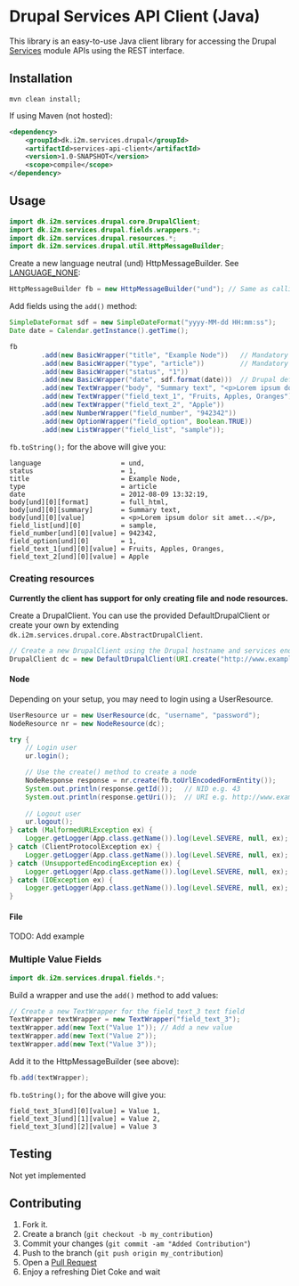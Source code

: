 # Drupal Services API Client (Java)
This library is an easy-to-use Java client library for accessing the Drupal [Services](http://drupal.org/project/services) module APIs using the REST interface.

## Installation
```shell
mvn clean install;
```

If using Maven (not hosted):
```xml
<dependency>
    <groupId>dk.i2m.services.drupal</groupId>
    <artifactId>services-api-client</artifactId>
    <version>1.0-SNAPSHOT</version>
    <scope>compile</scope>
</dependency>
```

## Usage
```java
import dk.i2m.services.drupal.core.DrupalClient;
import dk.i2m.services.drupal.fields.wrappers.*;
import dk.i2m.services.drupal.resources.*;
import dk.i2m.services.drupal.util.HttpMessageBuilder;
```
Create a new language neutral (und) HttpMessageBuilder. See [LANGUAGE_NONE](http://api.drupal.org/api/drupal/includes!bootstrap.inc/constant/LANGUAGE_NONE):
```java
HttpMessageBuilder fb = new HttpMessageBuilder("und"); // Same as calling: new HttpMessageBuilder();
```
Add fields using the `add()` method:
```java
SimpleDateFormat sdf = new SimpleDateFormat("yyyy-MM-dd HH:mm:ss");
Date date = Calendar.getInstance().getTime();

fb
        .add(new BasicWrapper("title", "Example Node"))   // Mandatory
        .add(new BasicWrapper("type", "article"))         // Mandatory
        .add(new BasicWrapper("status", "1"))
        .add(new BasicWrapper("date", sdf.format(date)))  // Drupal defaults to the created date
        .add(new TextWrapper("body", "Summary text", "<p>Lorem ipsum dolor sit amet...</p>", "full_html"))
        .add(new TextWrapper("field_text_1", "Fruits, Apples, Oranges"))
        .add(new TextWrapper("field_text_2", "Apple"))
        .add(new NumberWrapper("field_number", "942342"))
        .add(new OptionWrapper("field_option", Boolean.TRUE))
        .add(new ListWrapper("field_list", "sample"));
```
`fb.toString();` for the above will give you:
```
language                    = und,
status                      = 1, 
title                       = Example Node, 
type                        = article
date                        = 2012-08-09 13:32:19,
body[und][0][format]        = full_html, 
body[und][0][summary]       = Summary text,
body[und][0][value]         = <p>Lorem ipsum dolor sit amet...</p>, 
field_list[und][0]          = sample, 
field_number[und][0][value] = 942342, 
field_option[und][0]        = 1, 
field_text_1[und][0][value] = Fruits, Apples, Oranges, 
field_text_2[und][0][value] = Apple
```
### Creating resources
**Currently the client has support for only creating file and node resources.**

Create a DrupalClient. You can use the provided DefaultDrupalClient or create your own by extending `dk.i2m.services.drupal.core.AbstractDrupalClient`.
```java
// Create a new DrupalClient using the Drupal hostname and services endpoint
DrupalClient dc = new DefaultDrupalClient(URI.create("http://www.example.com"), "endpoint");
```
#### Node
Depending on your setup, you may need to login using a UserResource.
```java
UserResource ur = new UserResource(dc, "username", "password");
NodeResource nr = new NodeResource(dc);

try {
    // Login user
    ur.login();

    // Use the create() method to create a node
    NodeResponse response = nr.create(fb.toUrlEncodedFormEntity());
    System.out.println(response.getId());   // NID e.g. 43
    System.out.println(response.getUri());  // URI e.g. http://www.example.com/node/43
    
    // Logout user
    ur.logout();
} catch (MalformedURLException ex) {
    Logger.getLogger(App.class.getName()).log(Level.SEVERE, null, ex);
} catch (ClientProtocolException ex) {
    Logger.getLogger(App.class.getName()).log(Level.SEVERE, null, ex);
} catch (UnsupportedEncodingException ex) {
    Logger.getLogger(App.class.getName()).log(Level.SEVERE, null, ex);
} catch (IOException ex) {
    Logger.getLogger(App.class.getName()).log(Level.SEVERE, null, ex);
}
```
#### File
TODO: Add example
### Multiple Value Fields
```java
import dk.i2m.services.drupal.fields.*;
```
Build a wrapper and use the `add()` method to add values:
```java
// Create a new TextWrapper for the field_text_3 text field
TextWrapper textWrapper = new TextWrapper("field_text_3");
textWrapper.add(new Text("Value 1")); // Add a new value
textWrapper.add(new Text("Value 2"));
textWrapper.add(new Text("Value 3"));
```
Add it to the HttpMessageBuilder (see above):
```java
fb.add(textWrapper);
```
`fb.toString();` for the above will give you:
```
field_text_3[und][0][value] = Value 1, 
field_text_3[und][1][value] = Value 2,
field_text_3[und][2][value] = Value 3
```

## Testing
Not yet implemented

## Contributing

1. Fork it.
2. Create a branch (`git checkout -b my_contribution`)
3. Commit your changes (`git commit -am "Added Contribution"`)
4. Push to the branch (`git push origin my_contribution`)
5. Open a [Pull Request][1]
6. Enjoy a refreshing Diet Coke and wait

[1]: http://github.com/raymondwanyoike/drupal-services-api-client/pulls